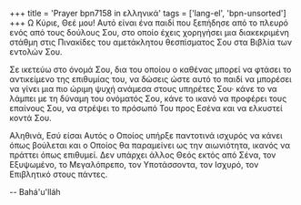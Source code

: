 +++
title = 'Prayer bpn7158 in ελληνικά'
tags = ['lang-el', 'bpn-unsorted']
+++
Ω Κύριε, Θεέ µου! Αυτό είναι ένα παιδί που ξεπήδησε από το πλευρό ενός από τους δούλους Σου, στο οποίο έχεις χορηγήσει µια διακεκριµένη στάθµη στις Πινακίδες του αµετάκλητου θεσπίσµατος Σου στα Βιβλία των εντολών Σου.

Σε ικετεύω στο όνοµά Σου, δια του οποίου ο καθένας µπορεί να φτάσει το αντικείµενο της επιθυµίας του, να δώσεις ώστε αυτό το παιδί να µπορέσει να γίνει µια πιο ώριµη ψυχή ανάµεσα στους υπηρέτες Σου· κάνε το να λάµπει µε τη δύναµη του ονόµατός Σου, κάνε το ικανό να προφέρει τους επαίνους Σου, να στρέψει το πρόσωπό Του προς Εσένα και να ελκυστεί κοντά Σου.

Αληθινά, Εσύ είσαι Αυτός ο Οποίος υπήρξε παντοτινά ισχυρός να κάνει όπως βούλεται και ο Οποίος θα παραµείνει ως την αιωνιότητα, ικανός να πράττει όπως επιθυµεί. ∆εν υπάρχει άλλος Θεός εκτός από Σένα, τον Εξυψωµένο, το Μεγαλόπρεπο, τον Υποτάσσοντα, τον Ισχυρό, τον Επιβλητικό στους πάντες.

-- Bahá'u'lláh
